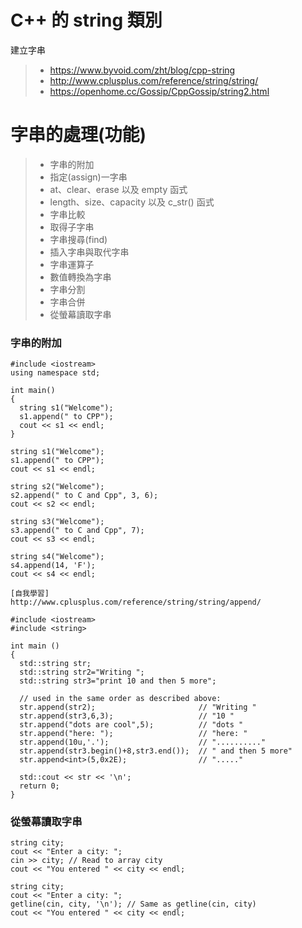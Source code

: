 # C++ 的 string 類別

建立字串

>* https://www.byvoid.com/zht/blog/cpp-string
>* http://www.cplusplus.com/reference/string/string/
>* https://openhome.cc/Gossip/CppGossip/string2.html

# 字串的處理(功能)

>* 字串的附加
>* 指定(assign)一字串
>* at、clear、erase 以及 empty 函式
>* length、size、capacity 以及 c_str() 函式
>* 字串比較
>* 取得子字串
>* 字串搜尋(find)
>* 插入字串與取代字串
>* 字串運算子
>* 數值轉換為字串
>* 字串分割
>* 字串合併
>* 從螢幕讀取字串

### 字串的附加
```
#include <iostream>
using namespace std;

int main()
{
  string s1("Welcome");
  s1.append(" to CPP"); 
  cout << s1 << endl; 
}
```
```
string s1("Welcome");
s1.append(" to CPP"); 
cout << s1 << endl; 
```
```
string s2("Welcome");
s2.append(" to C and Cpp", 3, 6); 
cout << s2 << endl;
```
```
string s3("Welcome");
s3.append(" to C and Cpp", 7); 
cout << s3 << endl; 
```
```
string s4("Welcome"); 
s4.append(14, 'F'); 
cout << s4 << endl; 
```

```
[自我學習]
http://www.cplusplus.com/reference/string/string/append/
```

```
#include <iostream>
#include <string>

int main ()
{
  std::string str;
  std::string str2="Writing ";
  std::string str3="print 10 and then 5 more";

  // used in the same order as described above:
  str.append(str2);                       // "Writing "
  str.append(str3,6,3);                   // "10 "
  str.append("dots are cool",5);          // "dots "
  str.append("here: ");                   // "here: "
  str.append(10u,'.');                    // ".........."
  str.append(str3.begin()+8,str3.end());  // " and then 5 more"
  str.append<int>(5,0x2E);                // "....."

  std::cout << str << '\n';
  return 0;
}
```
### 從螢幕讀取字串
```
string city;
cout << "Enter a city: ";
cin >> city; // Read to array city
cout << "You entered " << city << endl;
```

```
string city;
cout << "Enter a city: ";
getline(cin, city, '\n'); // Same as getline(cin, city)
cout << "You entered " << city << endl;
```


```

```


```

```
